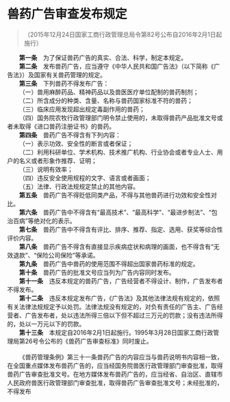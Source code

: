 # 兽药广告审查发布规定  
> （2015年12月24日国家工商行政管理总局令第82号公布自2016年2月1日起施行）  

&emsp;&emsp;**<span id="一">第一条</span>**&emsp;为了保证兽药广告的真实、合法、科学，制定本规定。  
&emsp;&emsp;**<span id="二">第二条</span>**&emsp;发布兽药广告，应当遵守《中华人民共和国广告法》（以下简称《广告法》）及国家有关兽药管理的规定。  
&emsp;&emsp;**<span id="三">第三条</span>**&emsp;下列兽药不得发布广告：  
&emsp;&emsp;（一）兽用麻醉药品、精神药品以及兽医医疗单位配制的兽药制剂；  
&emsp;&emsp;（二）所含成分的种类、含量、名称与兽药国家标准不符的兽药；  
&emsp;&emsp;（三）临床应用发现超出规定毒副作用的兽药；  
&emsp;&emsp;（四）国务院农牧行政管理部门明令禁止使用的，未取得兽药产品批准文号或者未取得《进口兽药注册证书》的兽药。  
&emsp;&emsp;**<span id="四">第四条</span>**&emsp;兽药广告不得含有下列内容：  
&emsp;&emsp;（一）表示功效、安全性的断言或者保证；  
&emsp;&emsp;（二）利用科研单位、学术机构、技术推广机构、行业协会或者专业人士、用户的名义或者形象作推荐、证明；  
&emsp;&emsp;（三）说明有效率；  
&emsp;&emsp;（四）违反安全使用规程的文字、语言或者画面；  
&emsp;&emsp;（五）法律、行政法规规定禁止的其他内容。  
&emsp;&emsp;**<span id="五">第五条</span>**&emsp;兽药广告不得贬低同类产品，不得与其他兽药进行功效和安全性对比。  
&emsp;&emsp;**<span id="六">第六条</span>**&emsp;兽药广告中不得含有“最高技术”、“最高科学”、“最进步制法”、“包治百病”等绝对化的表示。  
&emsp;&emsp;**<span id="七">第七条</span>**&emsp;兽药广告中不得含有评比、排序、推荐、指定、选用、获奖等综合性评价内容。  
&emsp;&emsp;**<span id="八">第八条</span>**&emsp;兽药广告不得含有直接显示疾病症状和病理的画面，也不得含有“无效退款”、“保险公司保险”等承诺。  
&emsp;&emsp;**<span id="九">第九条</span>**&emsp;兽药广告中兽药的使用范围不得超出国家兽药标准的规定。  
&emsp;&emsp;**<span id="十">第十条</span>**&emsp;兽药广告的批准文号应当列为广告内容同时发布。  
&emsp;&emsp;**<span id="十一">第十一条</span>**&emsp;违反本规定的兽药广告，广告经营者不得设计、制作，广告发布者不得发布。  
&emsp;&emsp;**<span id="十二">第十二条</span>**&emsp;违反本规定发布广告，《广告法》及其他法律法规有规定的，依照有关法律法规规定予以处罚。法律法规没有规定的，对负有责任的广告主、广告经营者、广告发布者，处以违法所得三倍以下但不超过三万元的罚款；没有违法所得的，处以一万元以下的罚款。  
&emsp;&emsp;**<span id="十三">第十三条</span>**&emsp;本规定自2016年2月1日起施行。1995年3月28日国家工商行政管理局第26号令公布的《兽药广告审查标准》同时废止。  
&emsp;&emsp;  
&emsp;&emsp;《兽药管理条例》第三十一条兽药广告的内容应当与兽药说明书内容相一致，在全国重点媒体发布兽药广告的，应当经国务院兽医行政管理部门审查批准，取得兽药广告审查批准文号。在地方媒体发布兽药广告的，应当经省、自治区、直辖市人民政府兽医行政管理部门审查批准，取得兽药广告审查批准文号；未经批准的，不得发布  
&emsp;&emsp;